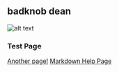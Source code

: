 ## badknob dean

![alt text](Isolated.png "Title")

### Test Page

<a href="FirstPage">Another page!</a>
<a href="markdownHelp">Markdown Help Page</a>
